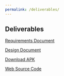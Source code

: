 ```yaml
---
permalink: /deliverables/
---
```


## Deliverables

[Requirements Document](https://github.com/EIEIOMEISR/MEISR/blob/master/requirements-doc/meisr-requirements-doc%20.pdf)

[Design Document](https://github.com/EIEIOMEISR/MEISR/blob/master/design-doc/MEISR%20Design%20Document.pdf)

[Download APK](https://eieiomeisr.github.io/MEISR/)

[Web Source Code](https://github.com/EIEIOMEISR/MEISR-Web)
<!---
[Presentation](https://github.com/skkim99/MEISR/blob/master/docs/requirements-doc/meisr-requirements-doc%20.pdf)
--->
<!---
[Source Code](https://github.com/skkim99/MEISR/blob/master/docs/requirements-doc/meisr-requirements-doc%20.pdf)
--->


